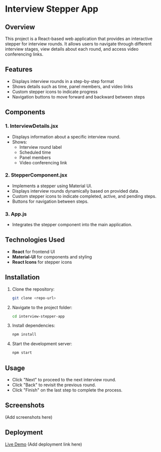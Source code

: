 # Interview Stepper App

## Overview
This project is a React-based web application that provides an interactive stepper for interview rounds. It allows users to navigate through different interview stages, view details about each round, and access video conferencing links.

## Features
- Displays interview rounds in a step-by-step format
- Shows details such as time, panel members, and video links
- Custom stepper icons to indicate progress
- Navigation buttons to move forward and backward between steps

## Components
### 1. **InterviewDetails.jsx**
- Displays information about a specific interview round.
- Shows:
  - Interview round label
  - Scheduled time
  - Panel members
  - Video conferencing link

### 2. **StepperComponent.jsx**
- Implements a stepper using Material UI.
- Displays interview rounds dynamically based on provided data.
- Custom stepper icons to indicate completed, active, and pending steps.
- Buttons for navigation between steps.

### 3. **App.js**
- Integrates the stepper component into the main application.

## Technologies Used
- **React** for frontend UI
- **Material-UI** for components and styling
- **React Icons** for stepper icons

## Installation
1. Clone the repository:
   ```sh
   git clone <repo-url>
   ```
2. Navigate to the project folder:
   ```sh
   cd interview-stepper-app
   ```
3. Install dependencies:
   ```sh
   npm install
   ```
4. Start the development server:
   ```sh
   npm start
   ```

## Usage
- Click "Next" to proceed to the next interview round.
- Click "Back" to revisit the previous round.
- Click "Finish" on the last step to complete the process.

## Screenshots
(Add screenshots here)

## Deployment
[Live Demo](#) (Add deployment link here)

